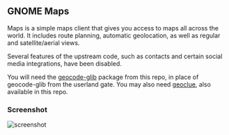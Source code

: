 ## GNOME Maps

Maps is a simple maps client that gives you access to maps all across the
world.  It includes route planning, automatic geolocation, as well as
regular and satellite/aerial views.

Several features of the upstream code, such as contacts and certain
social media integrations, have been disabled.

You will need the [geocode-glib](../geocode-glib/) package from this
repo, in place of geocode-glib from the userland gate.  You may also
need [geoclue](../geoclue/), also available in this repo.

### Screenshot
![screenshot](https://raw.githubusercontent.com/RocketMan/solaris-ports/master/components/desktop/gnome-maps/screenshot.png "GNOME Maps")
